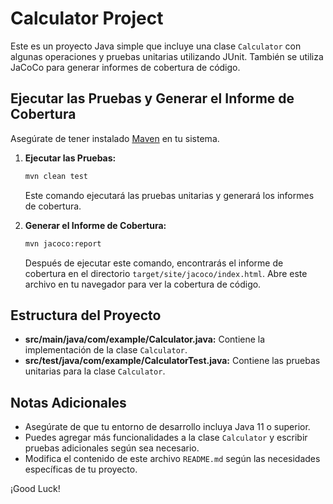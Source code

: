 # Calculator Project

Este es un proyecto Java simple que incluye una clase `Calculator` con algunas operaciones y pruebas unitarias utilizando JUnit. También se utiliza JaCoCo para generar informes de cobertura de código.

## Ejecutar las Pruebas y Generar el Informe de Cobertura

Asegúrate de tener instalado [Maven](https://maven.apache.org/) en tu sistema.


1. **Ejecutar las Pruebas:**

    ```bash
    mvn clean test
    ```

   Este comando ejecutará las pruebas unitarias y generará los informes de cobertura.

2. **Generar el Informe de Cobertura:**

    ```bash
    mvn jacoco:report
    ```

   Después de ejecutar este comando, encontrarás el informe de cobertura en el directorio `target/site/jacoco/index.html`. Abre este archivo en tu navegador para ver la cobertura de código.

## Estructura del Proyecto

- **src/main/java/com/example/Calculator.java:** Contiene la implementación de la clase `Calculator`.
- **src/test/java/com/example/CalculatorTest.java:** Contiene las pruebas unitarias para la clase `Calculator`.

## Notas Adicionales

- Asegúrate de que tu entorno de desarrollo incluya Java 11 o superior.
- Puedes agregar más funcionalidades a la clase `Calculator` y escribir pruebas adicionales según sea necesario.
- Modifica el contenido de este archivo `README.md` según las necesidades específicas de tu proyecto.

¡Good Luck!
